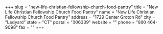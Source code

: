 +++
slug = "new-life-christian-fellowship-church-food-pantry"
title = "New Life Christian Fellowship Church Food Pantry"
name = "New Life Christian Fellowship Church Food Pantry"
address = "1729 Center Groton Rd"
city = "Ledyard"
state = "CT"
postal = "006339"
website = ""
phone = "860 464-9098"
fax = ""
+++
